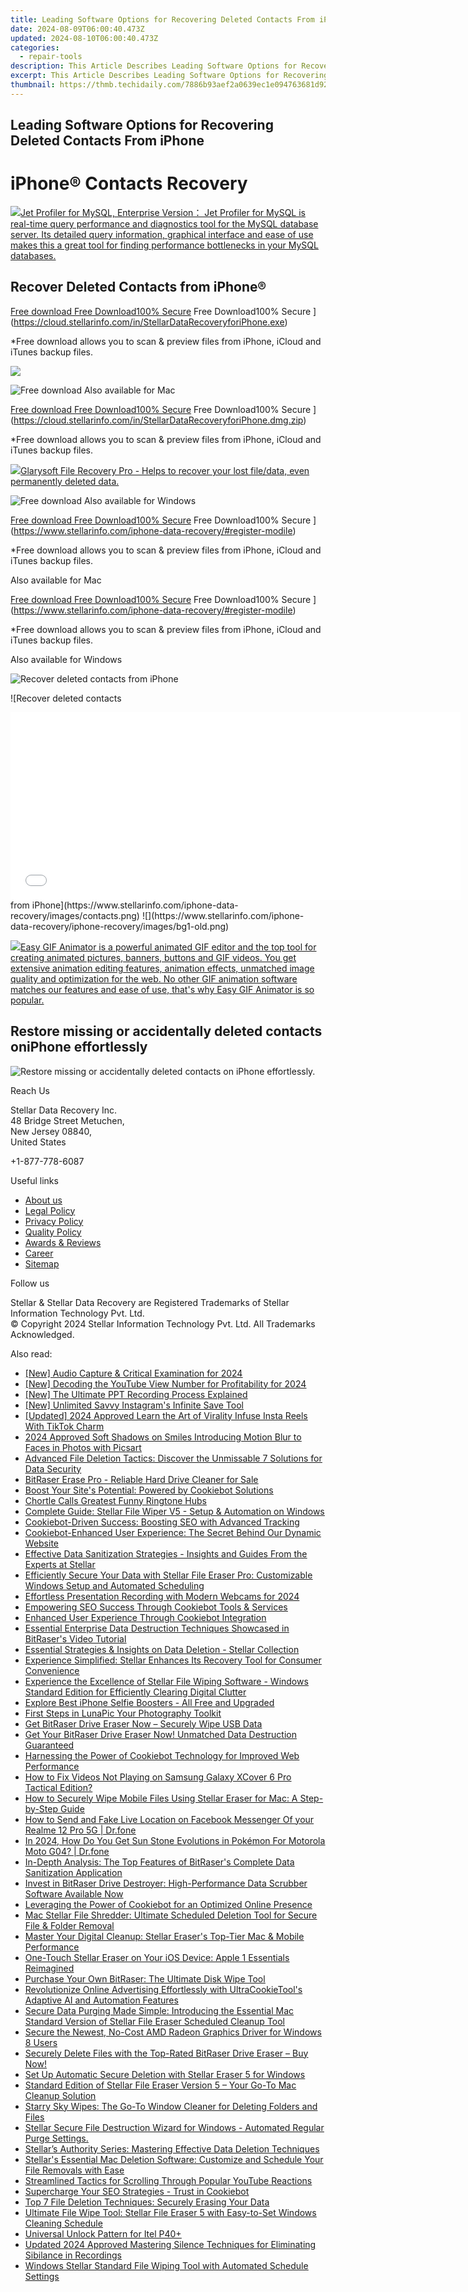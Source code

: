```yaml
---
title: Leading Software Options for Recovering Deleted Contacts From iPhone
date: 2024-08-09T06:00:40.473Z
updated: 2024-08-10T06:00:40.473Z
categories:
  - repair-tools
description: This Article Describes Leading Software Options for Recovering Deleted Contacts From iPhone
excerpt: This Article Describes Leading Software Options for Recovering Deleted Contacts From iPhone
thumbnail: https://thmb.techidaily.com/7886b93aef2a0639ec1e094763681d9231c505608c149e23de7fcb6df36e4813.JPG
---
```


## Leading Software Options for Recovering Deleted Contacts From iPhone

# iPhone® Contacts Recovery

<!-- affiliate ads begin -->
<a href="https://secure.2checkout.com/order/checkout.php?PRODS=4576829&QTY=1&AFFILIATE=108875&CART=1"><img src="https://secure.avangate.com/images/merchant/9e740b84bb48a64dde25061566299467/products/copy_1_jp_box_big.png" border="0">Jet Profiler for MySQL, Enterprise Version： Jet Profiler for MySQL is real-time query performance and diagnostics tool for the MySQL database server. Its detailed query information, graphical interface and ease of use makes this a great tool for finding performance bottlenecks in your MySQL databases. </a>
<!-- affiliate ads end -->
## Recover Deleted Contacts from iPhone®

[Free download Free Download100% Secure](https://www.stellarinfo.com/gdc/iphone-recovery/images/win.png) Free Download100% Secure ](https://cloud.stellarinfo.com/in/StellarDataRecoveryforiPhone.exe)

 \*Free download allows you to scan & preview files from iPhone, iCloud and iTunes backup files.

<!-- affiliate ads begin -->
<a href="https://store.nero.com/order/checkout.php?PRODS=42296740&QTY=1&AFFILIATE=108875&CART=1"><img src="https://www.nero.com/nero-com-wAssets/img/banners/2023/biu/Nero_BackItUp_Screen_2.webp" border="0"></a>
<!-- affiliate ads end -->
![Free download](https://www.stellarinfo.com/gdc/iphone-recovery/images/small-apple.png) Also available for Mac

[Free download Free Download100% Secure](https://www.stellarinfo.com/gdc/iphone-recovery/images/mac.png) Free Download100% Secure ](https://cloud.stellarinfo.com/in/StellarDataRecoveryforiPhone.dmg.zip)

 \*Free download allows you to scan & preview files from iPhone, iCloud and iTunes backup files.

<!-- affiliate ads begin -->
<a href="https://order.glarysoft.com/order/checkout.php?PRODS=35408920&QTY=1&AFFILIATE=108875&CART=1"><img src="https://secure.avangate.com/images/merchant/6734fa703f6633ab896eecbdfad8953a/products/FR-200-1.png" border="0">Glarysoft File Recovery Pro - Helps to recover your lost file/data, even permanently deleted data. </a>
<!-- affiliate ads end -->
![Free download](https://www.stellarinfo.com/gdc/iphone-recovery/images/small-windows.png) Also available for Windows

[Free download Free Download100% Secure](https://www.stellarinfo.com/gdc/iphone-recovery/images/win.png) Free Download100% Secure ](https://www.stellarinfo.com/iphone-data-recovery/#register-modile)

 \*Free download allows you to scan & preview files from iPhone, iCloud and iTunes backup files.

 Also available for Mac

[Free download Free Download100% Secure](https://www.stellarinfo.com/gdc/iphone-recovery/images/mac.png) Free Download100% Secure ](https://www.stellarinfo.com/iphone-data-recovery/#register-modile)

 \*Free download allows you to scan & preview files from iPhone, iCloud and iTunes backup files.

 Also available for Windows

![Recover deleted contacts
from iPhone](https://www.stellarinfo.com/iphone-data-recovery/images/contact2.png)

![Recover deleted contacts
<!-- affiliate ads begin -->
<iframe id="iframe_672" src="//a.impactradius-go.com/gen-ad-code/5597632/1959812/17834/" width="720" height="300" scrolling="no" frameborder="0" marginheight="0" marginwidth="0"></iframe>
<!-- affiliate ads end -->
from iPhone](https://www.stellarinfo.com/iphone-data-recovery/images/contacts.png) ![](https://www.stellarinfo.com/iphone-data-recovery/iphone-recovery/images/bg1-old.png)

<!-- affiliate ads begin -->
<a href="https://secure.2checkout.com/order/checkout.php?PRODS=174416&QTY=1&AFFILIATE=108875&CART=1"><img src="https://www.easygifanimator.net/images/gif-animator.png" border="0">Easy GIF Animator is a powerful animated GIF editor and the top tool for creating animated pictures, banners, buttons and GIF videos. You get extensive animation editing features, animation effects, unmatched image quality and optimization for the web. No other GIF animation software matches our features and ease of use, that's why Easy GIF Animator is so popular.</a>
<!-- affiliate ads end -->
## Restore missing or accidentally deleted contacts oniPhone effortlessly

![Restore missing or accidentally deleted contacts on
iPhone effortlessly.](https://www.stellarinfo.com/iphone-data-recovery/images/iphone-contact-icon.png)

Reach Us

 Stellar Data Recovery Inc.  
 48 Bridge Street Metuchen,  
 New Jersey 08840,  
 United States

+1-877-778-6087

Useful links

* [About us](https://tools.techidaily.com/stellardata-recovery/buy-now/)
* [Legal Policy](https://tools.techidaily.com/stellardata-recovery/buy-now/)
* [Privacy Policy](https://tools.techidaily.com/stellardata-recovery/buy-now/)
* [Quality Policy](https://tools.techidaily.com/stellardata-recovery/buy-now/)
* [Awards & Reviews](https://tools.techidaily.com/stellardata-recovery/buy-now/)
* [Career](https://tools.techidaily.com/stellardata-recovery/buy-now/)
* [Sitemap](https://www.stellarinfo.com/sitemap.php)

Follow us

[](https://www.facebook.com/stellarinfo) [](https://twitter.com/stellarinfo) [](https://www.linkedin.com/company/stellardatarecovery/) [](https://www.youtube.com/user/stellarite)

 Stellar & Stellar Data Recovery are Registered Trademarks of Stellar Information Technology Pvt. Ltd.  
 © Copyright 2024 Stellar Information Technology Pvt. Ltd. All Trademarks Acknowledged.

<ins class="adsbygoogle"
     style="display:block"
     data-ad-format="autorelaxed"
     data-ad-client="ca-pub-7571918770474297"
     data-ad-slot="1223367746"></ins>



<ins class="adsbygoogle"
     style="display:block"
     data-ad-client="ca-pub-7571918770474297"
     data-ad-slot="8358498916"
     data-ad-format="auto"
     data-full-width-responsive="true"></ins>

<span class="atpl-alsoreadstyle">Also read:</span>
<div><ul>
<li><a href="https://on-screen-recording.techidaily.com/new-audio-capture-and-critical-examination-for-2024/"><u>[New] Audio Capture & Critical Examination for 2024</u></a></li>
<li><a href="https://facebook-video-share.techidaily.com/new-decoding-the-youtube-view-number-for-profitability-for-2024/"><u>[New] Decoding the YouTube View Number for Profitability for 2024</u></a></li>
<li><a href="https://screen-mirroring-recording.techidaily.com/new-the-ultimate-ppt-recording-process-explained/"><u>[New] The Ultimate PPT Recording Process Explained</u></a></li>
<li><a href="https://instagram-clips.techidaily.com/new-unlimited-savvy-instagrams-infinite-save-tool/"><u>[New] Unlimited Savvy  Instagram's Infinite Save Tool</u></a></li>
<li><a href="https://instagram-videos.techidaily.com/updated-2024-approved-learn-the-art-of-virality-infuse-insta-reels-with-tiktok-charm/"><u>[Updated] 2024 Approved  Learn the Art of Virality  Infuse Insta Reels With TikTok Charm</u></a></li>
<li><a href="https://extra-skills.techidaily.com/2024-approved-soft-shadows-on-smiles-introducing-motion-blur-to-faces-in-photos-with-picsart/"><u>2024 Approved  Soft Shadows on Smiles  Introducing Motion Blur to Faces in Photos with Picsart</u></a></li>
<li><a href="https://data-safeguard.techidaily.com/advanced-file-deletion-tactics-discover-the-unmissable-7-solutions-for-data-security/"><u>Advanced File Deletion Tactics: Discover the Unmissable 7 Solutions for Data Security</u></a></li>
<li><a href="https://data-safeguard.techidaily.com/bitraser-erase-pro-reliable-hard-drive-cleaner-for-sale/"><u>BitRaser Erase Pro - Reliable Hard Drive Cleaner for Sale</u></a></li>
<li><a href="https://data-safeguard.techidaily.com/boost-your-sites-potential-powered-by-cookiebot-solutions/"><u>Boost Your Site's Potential: Powered by Cookiebot Solutions</u></a></li>
<li><a href="https://extra-hints.techidaily.com/chortle-calls-greatest-funny-ringtone-hubs/"><u>Chortle Calls  Greatest Funny Ringtone Hubs</u></a></li>
<li><a href="https://data-safeguard.techidaily.com/complete-guide-stellar-file-wiper-v5-setup-and-automation-on-windows/"><u>Complete Guide: Stellar File Wiper V5 - Setup & Automation on Windows</u></a></li>
<li><a href="https://data-safeguard.techidaily.com/cookiebot-driven-success-boosting-seo-with-advanced-tracking/"><u>Cookiebot-Driven Success: Boosting SEO with Advanced Tracking</u></a></li>
<li><a href="https://data-safeguard.techidaily.com/cookiebot-enhanced-user-experience-the-secret-behind-our-dynamic-website/"><u>Cookiebot-Enhanced User Experience: The Secret Behind Our Dynamic Website</u></a></li>
<li><a href="https://data-safeguard.techidaily.com/effective-data-sanitization-strategies-insights-and-guides-from-the-experts-at-stellar/"><u>Effective Data Sanitization Strategies - Insights and Guides From the Experts at Stellar</u></a></li>
<li><a href="https://data-safeguard.techidaily.com/efficiently-secure-your-data-with-stellar-file-eraser-pro-customizable-windows-setup-and-automated-scheduling/"><u>Efficiently Secure Your Data with Stellar File Eraser Pro: Customizable Windows Setup and Automated Scheduling</u></a></li>
<li><a href="https://remote-screen-capture.techidaily.com/effortless-presentation-recording-with-modern-webcams-for-2024/"><u>Effortless Presentation Recording with Modern Webcams for 2024</u></a></li>
<li><a href="https://data-safeguard.techidaily.com/empowering-seo-success-through-cookiebot-tools-and-services/"><u>Empowering SEO Success Through Cookiebot Tools & Services</u></a></li>
<li><a href="https://data-safeguard.techidaily.com/enhanced-user-experience-through-cookiebot-integration/"><u>Enhanced User Experience Through Cookiebot Integration</u></a></li>
<li><a href="https://data-safeguard.techidaily.com/essential-enterprise-data-destruction-techniques-showcased-in-bitrasers-video-tutorial/"><u>Essential Enterprise Data Destruction Techniques Showcased in BitRaser's Video Tutorial</u></a></li>
<li><a href="https://data-safeguard.techidaily.com/essential-strategies-and-insights-on-data-deletion-stellar-collection/"><u>Essential Strategies & Insights on Data Deletion - Stellar Collection</u></a></li>
<li><a href="https://data-safeguard.techidaily.com/experience-simplified-stellar-enhances-its-recovery-tool-for-consumer-convenience/"><u>Experience Simplified: Stellar Enhances Its Recovery Tool for Consumer Convenience</u></a></li>
<li><a href="https://data-safeguard.techidaily.com/experience-the-excellence-of-stellar-file-wiping-software-windows-standard-edition-for-efficiently-clearing-digital-clutter/"><u>Experience the Excellence of Stellar File Wiping Software - Windows Standard Edition for Efficiently Clearing Digital Clutter</u></a></li>
<li><a href="https://extra-resources.techidaily.com/explore-best-iphone-selfie-boosters-all-free-and-upgraded/"><u>Explore Best iPhone Selfie Boosters - All Free and Upgraded</u></a></li>
<li><a href="https://extra-resources.techidaily.com/first-steps-in-lunapic-your-photography-toolkit/"><u>First Steps in LunaPic  Your Photography Toolkit</u></a></li>
<li><a href="https://data-safeguard.techidaily.com/get-bitraser-drive-eraser-now-securely-wipe-usb-data/"><u>Get BitRaser Drive Eraser Now – Securely Wipe USB Data</u></a></li>
<li><a href="https://data-safeguard.techidaily.com/get-your-bitraser-drive-eraser-now-unmatched-data-destruction-guaranteed/"><u>Get Your BitRaser Drive Eraser Now! Unmatched Data Destruction Guaranteed</u></a></li>
<li><a href="https://data-safeguard.techidaily.com/harnessing-the-power-of-cookiebot-technology-for-improved-web-performance/"><u>Harnessing the Power of Cookiebot Technology for Improved Web Performance</u></a></li>
<li><a href="https://blog-min.techidaily.com/how-to-fix-videos-not-playing-on-samsung-galaxy-xcover-6-pro-tactical-edition-by-stellar-video-repair-mobile-video-repair/"><u>How to Fix Videos Not Playing on Samsung Galaxy XCover 6 Pro Tactical Edition?</u></a></li>
<li><a href="https://data-safeguard.techidaily.com/how-to-securely-wipe-mobile-files-using-stellar-eraser-for-mac-a-step-by-step-guide/"><u>How to Securely Wipe Mobile Files Using Stellar Eraser for Mac: A Step-by-Step Guide</u></a></li>
<li><a href="https://location-social.techidaily.com/how-to-send-and-fake-live-location-on-facebook-messenger-of-your-realme-12-pro-5g-drfone-by-drfone-virtual-android/"><u>How to Send and Fake Live Location on Facebook Messenger Of your Realme 12 Pro 5G | Dr.fone</u></a></li>
<li><a href="https://android-pokemon-go.techidaily.com/in-2024-how-do-you-get-sun-stone-evolutions-in-pokemon-for-motorola-moto-g04-drfone-by-drfone-virtual-android/"><u>In 2024, How Do You Get Sun Stone Evolutions in Pokémon For Motorola Moto G04? | Dr.fone</u></a></li>
<li><a href="https://data-safeguard.techidaily.com/in-depth-analysis-the-top-features-of-bitrasers-complete-data-sanitization-application/"><u>In-Depth Analysis: The Top Features of BitRaser's Complete Data Sanitization Application</u></a></li>
<li><a href="https://data-safeguard.techidaily.com/invest-in-bitraser-drive-destroyer-high-performance-data-scrubber-software-available-now/"><u>Invest in BitRaser Drive Destroyer: High-Performance Data Scrubber Software Available Now</u></a></li>
<li><a href="https://data-safeguard.techidaily.com/leveraging-the-power-of-cookiebot-for-an-optimized-online-presence/"><u>Leveraging the Power of Cookiebot for an Optimized Online Presence</u></a></li>
<li><a href="https://data-safeguard.techidaily.com/mac-stellar-file-shredder-ultimate-scheduled-deletion-tool-for-secure-file-and-folder-removal/"><u>Mac Stellar File Shredder: Ultimate Scheduled Deletion Tool for Secure File & Folder Removal</u></a></li>
<li><a href="https://data-safeguard.techidaily.com/master-your-digital-cleanup-stellar-erasers-top-tier-mac-and-mobile-performance/"><u>Master Your Digital Cleanup: Stellar Eraser's Top-Tier Mac & Mobile Performance</u></a></li>
<li><a href="https://data-safeguard.techidaily.com/one-touch-stellar-eraser-on-your-ios-device-apple-1-essentials-reimagined/"><u>One-Touch Stellar Eraser on Your iOS Device: Apple 1 Essentials Reimagined</u></a></li>
<li><a href="https://data-safeguard.techidaily.com/purchase-your-own-bitraser-the-ultimate-disk-wipe-tool/"><u>Purchase Your Own BitRaser: The Ultimate Disk Wipe Tool</u></a></li>
<li><a href="https://data-safeguard.techidaily.com/revolutionize-online-advertising-effortlessly-with-ultracookietools-adaptive-ai-and-automation-features/"><u>Revolutionize Online Advertising Effortlessly with UltraCookieTool's Adaptive AI and Automation Features</u></a></li>
<li><a href="https://data-safeguard.techidaily.com/secure-data-purging-made-simple-introducing-the-essential-mac-standard-version-of-stellar-file-eraser-scheduled-cleanup-tool/"><u>Secure Data Purging Made Simple: Introducing the Essential Mac Standard Version of Stellar File Eraser Scheduled Cleanup Tool</u></a></li>
<li><a href="https://win-dash.techidaily.com/secure-the-newest-no-cost-amd-radeon-graphics-driver-for-windows-8-users/"><u>Secure the Newest, No-Cost AMD Radeon Graphics Driver for Windows 8 Users</u></a></li>
<li><a href="https://data-safeguard.techidaily.com/securely-delete-files-with-the-top-rated-bitraser-drive-eraser-buy-now/"><u>Securely Delete Files with the Top-Rated BitRaser Drive Eraser – Buy Now!</u></a></li>
<li><a href="https://data-safeguard.techidaily.com/set-up-automatic-secure-deletion-with-stellar-eraser-5-for-windows/"><u>Set Up Automatic Secure Deletion with Stellar Eraser 5 for Windows</u></a></li>
<li><a href="https://data-safeguard.techidaily.com/standard-edition-of-stellar-file-eraser-version-5-your-go-to-mac-cleanup-solution/"><u>Standard Edition of Stellar File Eraser Version 5 – Your Go-To Mac Cleanup Solution</u></a></li>
<li><a href="https://data-safeguard.techidaily.com/starry-sky-wipes-the-go-to-window-cleaner-for-deleting-folders-and-files/"><u>Starry Sky Wipes: The Go-To Window Cleaner for Deleting Folders and Files</u></a></li>
<li><a href="https://data-safeguard.techidaily.com/stellar-secure-file-destruction-wizard-for-windows-automated-regular-purge-settings/"><u>Stellar Secure File Destruction Wizard for Windows - Automated Regular Purge Settings.</u></a></li>
<li><a href="https://data-safeguard.techidaily.com/stellars-authority-series-mastering-effective-data-deletion-techniques/"><u>Stellar’s Authority Series: Mastering Effective Data Deletion Techniques</u></a></li>
<li><a href="https://data-safeguard.techidaily.com/stellars-essential-mac-deletion-software-customize-and-schedule-your-file-removals-with-ease/"><u>Stellar's Essential Mac Deletion Software: Customize and Schedule Your File Removals with Ease</u></a></li>
<li><a href="https://extra-information.techidaily.com/streamlined-tactics-for-scrolling-through-popular-youtube-reactions/"><u>Streamlined Tactics for Scrolling Through Popular YouTube Reactions</u></a></li>
<li><a href="https://data-safeguard.techidaily.com/supercharge-your-seo-strategies-trust-in-cookiebot/"><u>Supercharge Your SEO Strategies - Trust in Cookiebot</u></a></li>
<li><a href="https://data-safeguard.techidaily.com/top-7-file-deletion-techniques-securely-erasing-your-data/"><u>Top 7 File Deletion Techniques: Securely Erasing Your Data</u></a></li>
<li><a href="https://data-safeguard.techidaily.com/ultimate-file-wipe-tool-stellar-file-eraser-5-with-easy-to-set-windows-cleaning-schedule/"><u>Ultimate File Wipe Tool: Stellar File Eraser 5 with Easy-to-Set Windows Cleaning Schedule</u></a></li>
<li><a href="https://unlock-android.techidaily.com/universal-unlock-pattern-for-itel-p40plus-by-drfone-android/"><u>Universal Unlock Pattern for Itel P40+</u></a></li>
<li><a href="https://audio-shaping.techidaily.com/updated-2024-approved-mastering-silence-techniques-for-eliminating-sibilance-in-recordings/"><u>Updated 2024 Approved Mastering Silence Techniques for Eliminating Sibilance in Recordings</u></a></li>
<li><a href="https://data-safeguard.techidaily.com/windows-stellar-standard-file-wiping-tool-with-automated-schedule-settings/"><u>Windows Stellar Standard File Wiping Tool with Automated Schedule Settings</u></a></li>
</ul></div>
